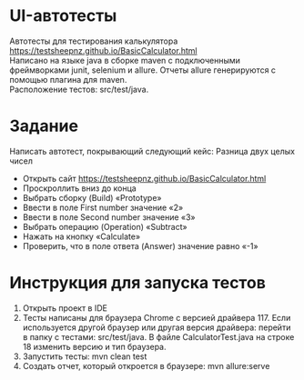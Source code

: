 # UI-автотесты

Автотесты для тестирования калькулятора https://testsheepnz.github.io/BasicCalculator.html 
<br>
Написано на языке java в сборке maven c подключенными фреймворками junit, selenium и allure. Отчеты allure генерируются с помощью плагина для maven.
<br>
Расположение тестов: src/test/java. 
<br>
# Задание
Написать автотест, покрывающий следующий кейс: Разница двух целых чисел
<br>
* Открыть сайт https://testsheepnz.github.io/BasicCalculator.html
* Проскроллить вниз до конца 
* Выбрать сборку (Build) «Prototype»
* Ввести в поле First number значение «2»
* Ввести в поле Second number значение «3»
* Выбрать операцию (Operation) «Subtract»
* Нажать на кнопку «Calculate»
* Проверить, что в поле ответа (Answer) значение равно «-1»

# Инструкция для запуска тестов
1. Открыть проект в IDE
2. Тесты написаны для браузера Chrome с версией драйвера 117. Если используется другой браузер или другая версия драйвера: перейти в папку с тестами: src/test/java. В файле CalculatorTest.java на строке 18 изменить версию и тип браузера.
3. Запустить тесты: mvn clean test
4. Создать отчет, который откроется в браузере: mvn allure:serve


